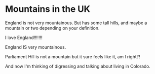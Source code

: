 Mountains in the UK
===================
England is not very mountainous. But has some tall hills, and maybe a mountain or two depending on your definition.

I love England!!!!!!!

England IS very mountainous. 

Parliament Hill is not a mountain but it sure feels like it, am I right?!

And now I'm thinking of digressing and talking about living in Colorado.

